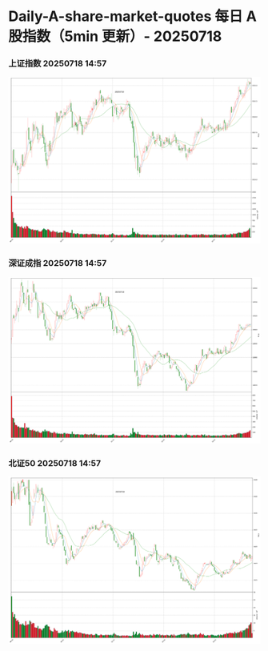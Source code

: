 
# Daily-A-share-market-quotes 每日 A 股指数（5min 更新）- 20250718

### 上证指数 20250718 14:57
![](./fig/2025/7/20250718-sh000001.png)

### 深证成指 20250718 14:57
![](./fig/2025/7/20250718-sz399001.png)

### 北证50 20250718 14:57
![](./fig/2025/7/20250718-bj899050.png)
